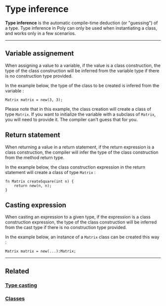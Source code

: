# Type inference
**Type inference** is the automatic compile-time deduction (or "guessing") of a type.
Type inference in Poly can only be used when instantiating a class, and works only in a few scenarios.


---


## Variable assignement
When assigning a value to a variable, if the value is a class construction,
the type of the class construction will be inferred from the variable type if there is no construction type provided.

In the example below, the type of the class to be created is infered from the variable :
```poly
Matrix matrix = new(3, 3);
```
Please note that in this example, the class creation will create a class of type `Matrix`.
If you want to initialize the variable with a subclass of `Matrix`, you will need to provide it.
The compiler can't guess that for you.


## Return statement
When returning a value in a return statement, if the return expression is a class construction,
the compiler will infer the type of the class construction from the method return type.

In the example below, the class construction expression in the return statement will create a class of type `Matrix` :
```poly
fn Matrix createSquare(int n) {
    return new(n, n);
}
```


## Casting expression
When casting an expression to a given type, if the expression is a class construction expression,
the type of the class construction will be inferred from the cast type if there is no construction type provided.

In the example below, an instance of a `Matrix` class can be created this way :
```poly
Matrix matrix = new(...):Matrix;
```


---


## Related
### [Type casting](Type-casting.md)
### [Classes](../classes/Classes.md)